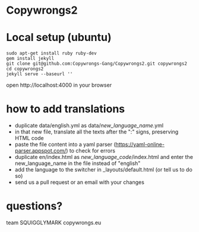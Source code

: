 Copywrongs2
===========

# Local setup (ubuntu)

```
sudo apt-get install ruby ruby-dev
gem install jekyll
git clone git@github.com:Copywrongs-Gang/Copywrongs2.git copywrongs2
cd copywrongs2
jekyll serve --baseurl ''
```
open http://localhost:4000 in your browser

# how to add translations
- duplicate data/english.yml as data/*new_language_name*.yml 
- in that new file, translate all the texts after the ":" signs, preserving HTML code
- paste the file content into a yaml parser (https://yaml-online-parser.appspot.com/) to check for errors
- duplicate en/index.html as *new_language_code*/index.html and enter the new_language_name in the file instead of "english"
- add the language to the switcher in _layouts/default.html (or tell us to do so)
- send us a pull request or an email with your changes

# questions?
team SQUIGGLYMARK copywrongs.eu
